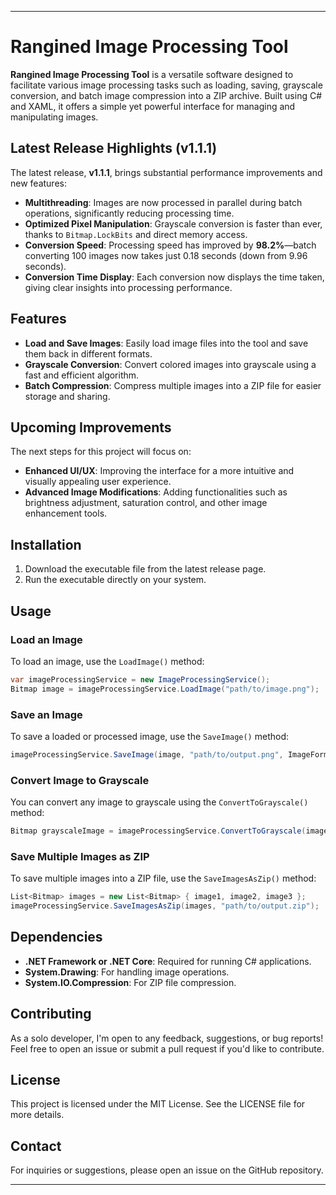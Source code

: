 

---

# Rangined Image Processing Tool

**Rangined Image Processing Tool** is a versatile software designed to facilitate various image processing tasks such as loading, saving, grayscale conversion, and batch image compression into a ZIP archive. Built using C# and XAML, it offers a simple yet powerful interface for managing and manipulating images.

## Latest Release Highlights (v1.1.1)

The latest release, **v1.1.1**, brings substantial performance improvements and new features:

- **Multithreading**: Images are now processed in parallel during batch operations, significantly reducing processing time.
- **Optimized Pixel Manipulation**: Grayscale conversion is faster than ever, thanks to `Bitmap.LockBits` and direct memory access.
- **Conversion Speed**: Processing speed has improved by **98.2%**—batch converting 100 images now takes just 0.18 seconds (down from 9.96 seconds).
- **Conversion Time Display**: Each conversion now displays the time taken, giving clear insights into processing performance.

## Features

- **Load and Save Images**: Easily load image files into the tool and save them back in different formats.
- **Grayscale Conversion**: Convert colored images into grayscale using a fast and efficient algorithm.
- **Batch Compression**: Compress multiple images into a ZIP file for easier storage and sharing.
  
## Upcoming Improvements

The next steps for this project will focus on:

- **Enhanced UI/UX**: Improving the interface for a more intuitive and visually appealing user experience.
- **Advanced Image Modifications**: Adding functionalities such as brightness adjustment, saturation control, and other image enhancement tools.

## Installation

1. Download the executable file from the latest release page.
2. Run the executable directly on your system.

## Usage

### Load an Image

To load an image, use the `LoadImage()` method:

```csharp
var imageProcessingService = new ImageProcessingService();
Bitmap image = imageProcessingService.LoadImage("path/to/image.png");
```

### Save an Image

To save a loaded or processed image, use the `SaveImage()` method:

```csharp
imageProcessingService.SaveImage(image, "path/to/output.png", ImageFormat.Png);
```

### Convert Image to Grayscale

You can convert any image to grayscale using the `ConvertToGrayscale()` method:

```csharp
Bitmap grayscaleImage = imageProcessingService.ConvertToGrayscale(image);
```

### Save Multiple Images as ZIP

To save multiple images into a ZIP file, use the `SaveImagesAsZip()` method:

```csharp
List<Bitmap> images = new List<Bitmap> { image1, image2, image3 };
imageProcessingService.SaveImagesAsZip(images, "path/to/output.zip");
```

## Dependencies

- **.NET Framework or .NET Core**: Required for running C# applications.
- **System.Drawing**: For handling image operations.
- **System.IO.Compression**: For ZIP file compression.

## Contributing

As a solo developer, I'm open to any feedback, suggestions, or bug reports! Feel free to open an issue or submit a pull request if you'd like to contribute.

## License

This project is licensed under the MIT License. See the LICENSE file for more details.

## Contact

For inquiries or suggestions, please open an issue on the GitHub repository.

---

